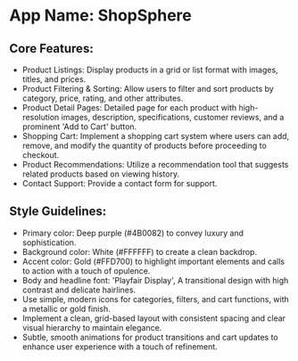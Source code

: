 # **App Name**: ShopSphere

## Core Features:

- Product Listings: Display products in a grid or list format with images, titles, and prices.
- Product Filtering & Sorting: Allow users to filter and sort products by category, price, rating, and other attributes.
- Product Detail Pages: Detailed page for each product with high-resolution images, description, specifications, customer reviews, and a prominent 'Add to Cart' button.
- Shopping Cart: Implement a shopping cart system where users can add, remove, and modify the quantity of products before proceeding to checkout.
- Product Recommendations: Utilize a recommendation tool that suggests related products based on viewing history.
- Contact Support: Provide a contact form for support.

## Style Guidelines:

- Primary color: Deep purple (#4B0082) to convey luxury and sophistication.
- Background color: White (#FFFFFF) to create a clean backdrop.
- Accent color: Gold (#FFD700) to highlight important elements and calls to action with a touch of opulence.
- Body and headline font: 'Playfair Display', A transitional design with high contrast and delicate hairlines.
- Use simple, modern icons for categories, filters, and cart functions, with a metallic or gold finish.
- Implement a clean, grid-based layout with consistent spacing and clear visual hierarchy to maintain elegance.
- Subtle, smooth animations for product transitions and cart updates to enhance user experience with a touch of refinement.
